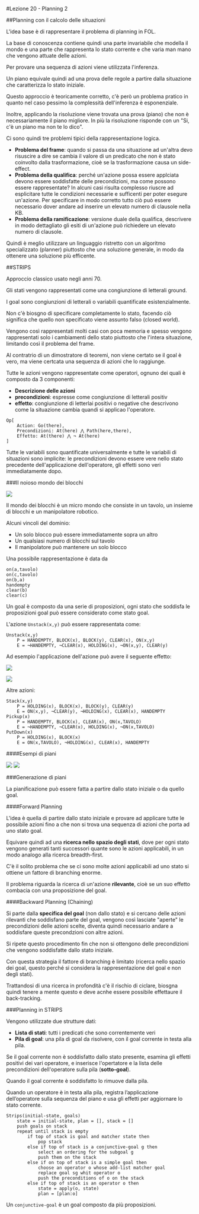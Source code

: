 #Lezione 20 - Planning 2

##Planning con il calcolo delle situazioni

L'idea base è di rappresentare il problema di planning in FOL.

La base di conoscenza contiene quindi una parte invariabile che modella il mondo e una parte che rappresenta lo stato corrente e che varia man mano che vengono attuate delle azioni.

Per provare una sequenza di azioni viene utilizzata l'inferenza. 

Un piano equivale quindi ad una prova delle regole a partire dalla situazione che caratterizza lo stato iniziale.

Questo approccio è teoricamente corretto, c'è però un problema pratico in quanto nel caso pessimo la complessità dell'inferenza è esponenziale.

Inoltre, applicando la risoluzione viene trovata una prova (piano) che non è necessariamente il piano migliore. In più la risoluzione risponde con un "Si, c'è un piano ma non te lo dico".

Ci sono quindi tre problemi tipici della rappresentazione logica.

- **Problema del frame**: quando si passa da una situazione ad un'altra devo risuscire a dire se cambia il valore di un predicato che non è stato coinvolto dalla trasformazione, cioè se la trasformazione causa un side-effect.
- **Problema della qualifica**: perché un'azione possa essere applciata devono essere soddisfatte delle precondizioni, ma come possono essere rappresentate? In alcuni casi risulta complesso riuscre ad esplicitare tutte le condizioni necessarie e sufficenti per poter esegure un'azione. Per specificare in modo corretto tutto ciò può essere necessario dover andare ad inserire un elevato numero di clausole nella KB.
- **Problema della ramificazione**: versione duale della qualifica, descrivere in modo dettagliato gli esiti di un'azione può richiedere un elevato numero di clausole.

Quindi è meglio utilizzare un linguaggio ristretto con un algoritmo specializzato (planner) piuttosto che una soluzione generale, in modo da ottenere una soluzione più efficente.

##STRIPS

Approccio classico usato negli anni 70.

Gli stati vengono rappresentati come una congiunzione di letterali ground.

I goal sono congiunzioni di letterali o variabili quantificate esistenzialmente.

Non c'è biosgno di specificare completamente lo stato, facendo ciò significa che quello non specificato viene assunto falso (closed world).

Vengono così rappresentati molti casi con poca memoria e spesso vengono rappresentati solo i cambiamenti dello stato piuttosto che l'intera situazione, limitando così il problema del frame.

Al contratrio di un dimostratore di teoremi, non viene certato se il goal è vero, ma viene certcata una sequenza di azioni che lo raggiunge.

Tutte le azioni vengono rappresentate come operatori, ognuno dei quali è composto da 3 componenti:

- **Descrizione delle azioni**
- **precondizioni**: espresse come congiunzione di letterali positiv
- **effetto**: congiunzione di letterlai positivi o negative che descrivono come la situazione cambia quandi si applicao l'operatore.

```
Op[
    Action: Go(there),
    Precondizioni: At(here) ⋀ Path(here,there),
    Effetto: At(there) ⋀ ¬ At(here)
]
```

Tutte le variabili sono quantificate universalmente e tutte le variabili di situazioni sono implicite: le precondizioni devono essere vere nello stato precedente dell'applicazione dell'operatore, gli effetti sono veri immediatamente dopo.

###Il noioso mondo dei blocchi

![](./immagini/l20-brick.png)

Il mondo dei blocchi è un micro mondo che consiste in un tavolo, un insieme di blocchi e un manipolatore robotico.

Alcuni vincoli del dominio:

- Un solo blocco può essere immediatamente sopra un altro
- Un qualsiasi numero di blocchi sul tavolo
- Il manipolatore può mantenere un solo blocco

Una possibile rappresentazione è data da

```
on(a,tavolo)
on(c,tavolo)
on(b,a)
handempty
clear(b)
clear(c)
```

Un goal è composto da una serie di proposizioni, ogni stato che soddisfa le proposizioni goal può essere considerato come stato goal.

L'azione `Unstack(x,y)` può essere rappresentata come:

```
Unstack(x,y)
    P = HANDEMPTY, BLOCK(x), BLOCK(y), CLEAR(x), ON(x,y)
    E = ¬HANDEMPTY, ¬CLEAR(x), HOLDING(x), ¬ON(x,y), CLEAR(y)
``` 

Ad esempio l'applicazione dell'azione può avere il seguente effetto:

![](./immagini/l20-unstack-1.png)

![](./immagini/l20-unstack-2.png)

Altre azioni:

```
Stack(x,y)
    P = HOLDING(x), BLOCK(x), BLOCK(y), CLEAR(y)
    E = ON(x,y), ¬CLEAR(y), ¬HOLDING(x), CLEAR(x), HANDEMPTY
Pickup(x)
    P = HANDEMPTY, BLOCK(x), CLEAR(x), ON(x,TAVOLO)
    E = ¬HANDEMPTY, ¬CLEAR(x), HOLDING(x), ¬ON(x,TAVOLO)
PutDown(x)
    P = HOLDING(x), BLOCK(x)
    E = ON(x,TAVOLO), ¬HOLDING(x), CLEAR(x), HANDEMPTY
```

####Esempi di piani

![](./immagini/l20-plan-a.png)
![](./immagini/l20-plan-b.png)

###Generazione di piani

La pianificazione può essere fatta a partire dallo stato iniziale o da quello goal.

####Forward Planning

L'idea è quella di partire dallo stato iniziale e provare ad applicare tutte le possibile azioni fino a che non si trova una sequenza di azioni che porta ad uno stato goal.

Equivare quindi ad una **ricerca nello spazio degli stati**, dove per ogni stato vengono generati tanti successori quante sono le azioni applicabili, in un modo analogo alla ricerca breadth-first.

C'è il solito problema che se ci sono molte azioni applicabili ad uno stato si ottiene un fattore di branching enorme.

Il problema riguarda la ricerca di un'azione **rilevante**, cioè se un suo effetto combacia con una proposizione del goal.

####Backward Planning (Chaining)

Si parte dalla **specifica del goal** (non dallo stato) e si cercano delle azioni rilevanti che soddisfano parte del goal, vengono così lasciate "aperte" le precondizioni delle azioni scelte, diventa quindi necessario andare a soddisfare queste precondzioni con altre azioni.

Si ripete questo procedimento fin che non si ottengono delle precondizioni che vengono soddisfatte dallo stato iniziale.

Con questa strategia il fattore di branching è limitato (ricerca nello spazio dei goal, questo perché si considera la rappresentazione del goal e non degli stati).

Trattandosi di una ricerca in profondità c'è il rischio di ciclare, biosgna quindi tenere a mente questo e deve acnhe essere possibile effettaure il back-tracking.

###Planning in STRIPS

Vengono utilizzate due strutture dati:

- **Lista di stati**: tutti i predicati che sono correntemente veri
- **Pila di goal**: una pila di goal da risolvere, con il goal corrente in testa alla pila.

Se il goal corrente non è soddisfatto dallo stato presente, esamina gli effetti positivi dei vari operatore, e inserisce l'opertatore e la lista delle precondizioni dell'operatore sulla pila (**sotto-goal**).

Quando il goal corrente è soddisfatto lo rimuove dalla pila.

Quando un operatore è in testa alla pila, registra l’applicazione dell’operatore sulla sequenza del piano e usa gli effetti per aggiornare lo stato corrente.

```
Strips(initial-state, goals)
    state = initial-state, plan = [], stack = []
    push goals on stack
    repeat until stack is empty
        if top of stack is goal and matcher state then
            pop stack
        else if top of stack is a conjunctive-goal g then
            select an ordering for the subgoal g
            push them on the stack
        else if on top of stack is a simple goal then
            choose an operator o whose add-list matcher goal
            replace goal sg whit operator o
            push the preconditions of o on the stack
        else if top of stack is an operator o then
            state = apply(o, state)
            plan = [plan:o]

```

Un `conjunctive-goal` è un goal composto da più proposizioni.




